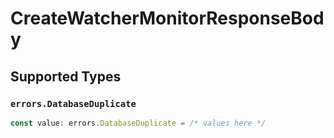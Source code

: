 # CreateWatcherMonitorResponseBody


## Supported Types

### `errors.DatabaseDuplicate`

```typescript
const value: errors.DatabaseDuplicate = /* values here */
```

